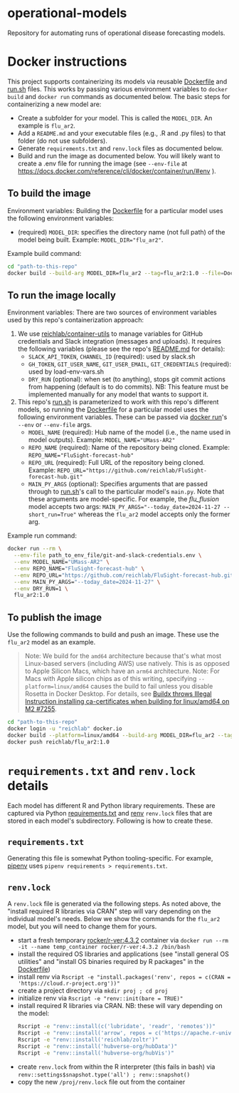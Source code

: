 # operational-models

Repository for automating runs of operational disease forecasting models.

# Docker instructions

This project supports containerizing its models via reusable [Dockerfile](Dockerfile) and [run.sh](run.sh) files. This works by passing various environment variables to `docker build` and `docker run` commands as documented below. The basic steps for containerizing a new model are:

- Create a subfolder for your model. This is called the `MODEL_DIR`. An example is `flu_ar2`.
- Add a `README.md` and your executable files (e.g., .R and .py files) to that folder (do not use subfolders).
- Generate `requirements.txt` and `renv.lock` files as documented below.
- Build and run the image as documented below. You will likely want to create a .env file for running the image (see `--env-file` at https://docs.docker.com/reference/cli/docker/container/run/#env ).

## To build the image

Environment variables: Building the [Dockerfile](Dockerfile) for a particular model uses the following environment variables:

- (required) `MODEL_DIR`: specifies the directory name (not full path) of the model being built. Example: `MODEL_DIR="flu_ar2"`.

Example build command:

```bash
cd "path-to-this-repo"
docker build --build-arg MODEL_DIR=flu_ar2 --tag=flu_ar2:1.0 --file=Dockerfile .
```

## To run the image locally

Environment variables: There are two sources of environment variables used by this repo's containerization approach:

1. We use [reichlab/container-utils](https://github.com/reichlab/container-utils) to manage variables for GitHub credentials and Slack integration (messages and uploads). It requires the following variables (please see the repo's [README.md](https://github.com/reichlab/container-utils/blob/main/README.md) for details):
    - `SLACK_API_TOKEN`, `CHANNEL_ID` (required): used by slack.sh
    - `GH_TOKEN`, `GIT_USER_NAME`, `GIT_USER_EMAIL`, `GIT_CREDENTIALS` (required): used by load-env-vars.sh
    - `DRY_RUN` (optional): when set (to anything), stops git commit actions from happening (default is to do commits). NB: This feature must be implemented manually for any model that wants to support it.
2. This repo's [run.sh](run.sh) is parameterized to work with this repo's different models, so running the [Dockerfile](Dockerfile) for a particular model uses the following environment variables. These can be passed via [docker run](https://docs.docker.com/reference/cli/docker/container/run/)'s `--env` or `--env-file` args.
    - `MODEL_NAME` (required): Hub name of the model (i.e., the name used in model outputs). Example: `MODEL_NAME="UMass-AR2"`
    - `REPO_NAME` (required): Name of the repository being cloned. Example: `REPO_NAME="FluSight-forecast-hub"`
    - `REPO_URL` (required): Full URL of the repository being cloned. Example: `REPO_URL="https://github.com/reichlab/FluSight-forecast-hub.git"`
    - `MAIN_PY_ARGS` (optional): Specifies arguments that are passed through to [run.sh](run.sh)'s call to the particular model's `main.py`. Note that these arguments are model-specific. For example, the
      _flu_flusion_ model accepts two args: `MAIN_PY_ARGS="--today_date=2024-11-27 --short_run=True"` whereas the
      `flu_ar2` model accepts only the former arg.

Example run command:

```bash
docker run --rm \
  --env-file path_to_env_file/git-and-slack-credentials.env \
  --env MODEL_NAME="UMass-AR2" \
  --env REPO_NAME="FluSight-forecast-hub" \
  --env REPO_URL="https://github.com/reichlab/FluSight-forecast-hub.git" \
  --env MAIN_PY_ARGS="--today_date=2024-11-27" \
  --env DRY_RUN=1 \
  flu_ar2:1.0
```

## To publish the image

Use the following commands to build and push an image. These use the `flu_ar2` model as an example.

> Note: We build for the `amd64` architecture because that's what most Linux-based servers (including AWS) use natively. This is as opposed to Apple Silicon Macs, which have an `arm64` architecture.
> Note: For Macs with Apple silicon chips as of this writing, specifying `--platform=linux/amd64` causes the build to fail unless you disable Rosetta in Docker Desktop. For details, see [Buildx throws Illegal Instruction installing ca-certificates when building for linux/amd64 on M2 #7255](https://github.com/docker/for-mac/issues/7255).

```bash
cd "path-to-this-repo"
docker login -u "reichlab" docker.io
docker build --platform=linux/amd64 --build-arg MODEL_DIR=flu_ar2 --tag=reichlab/flu_ar2:1.0 --file=Dockerfile .
docker push reichlab/flu_ar2:1.0
```

# `requirements.txt` and `renv.lock` details

Each model has different R and Python library requirements. These are captured via Python [requirements.txt](https://pip.pypa.io/en/stable/reference/requirements-file-format/) and [renv](https://rstudio.github.io/renv/articles/renv.html) `renv.lock` files that are stored in each model's subdirectory. Following is how to create these.

## `requirements.txt`

Generating this file is somewhat Python tooling-specific. For example, [pipenv](https://pipenv.pypa.io/en/latest/) uses `pipenv requirements > requirements.txt`.

## `renv.lock`

A `renv.lock` file is generated via the following steps. As noted above, the "install required R libraries via CRAN" step will vary depending on the individual model's needs. Below we show the commands for the `flu_ar2` model, but you will need to change them for yours.

- start a fresh temporary [rocker/r-ver:4.3.2](https://hub.docker.com/layers/rocker/r-ver/4.3.2/images/sha256-8b25859fbf21a7075bbc2285ebfe06bb8a14dd83e4576df11ff46f14a8620636?context=explore) container via `docker run --rm -it --name temp_container rocker/r-ver:4.3.2 /bin/bash`
- install the required OS libraries and applications (see "install general OS utilities" and "install OS binaries required by R packages" in the [Dockerfile](Dockerfile))
- install renv via `Rscript -e "install.packages('renv', repos = c(CRAN = 'https://cloud.r-project.org'))"`
- create a project directory via `mkdir proj ; cd proj`
- initialize renv via `Rscript -e "renv::init(bare = TRUE)"`
- install required R libraries via CRAN. NB: these will vary depending on the model:
   ```bash
   Rscript -e "renv::install(c('lubridate', 'readr', 'remotes'))"
   Rscript -e "renv::install('arrow', repos = c('https://apache.r-universe.dev', 'https://cran.r-project.org'))"
   Rscript -e "renv::install('reichlab/zoltr')"
   Rscript -e "renv::install('hubverse-org/hubData')"
   Rscript -e "renv::install('hubverse-org/hubVis')"
   ```
- create `renv.lock` from within the R interpreter (this fails in bash) via `renv::settings$snapshot.type('all') ; renv::snapshot()`
- copy the new `/proj/renv.lock` file out from the container
